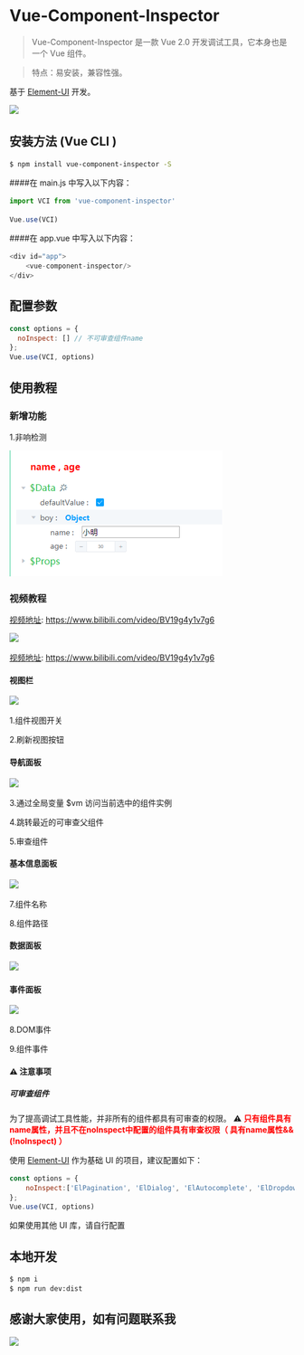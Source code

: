 # Vue-Component-Inspector

> Vue-Component-Inspector 是一款 Vue 2.0 开发调试工具，它本身也是一个 Vue 组件。

> 特点：易安装，兼容性强。


基于 [Element-UI](https://element.faas.ele.me/#/zh-CN/component/installation) 开发。

![](./assets/screenshot.jpg)


## 安装方法 (Vue CLI )

```bash
$ npm install vue-component-inspector -S
```


####在 main.js 中写入以下内容：
```js
import VCI from 'vue-component-inspector'
 
Vue.use(VCI)
```

####在 app.vue 中写入以下内容：
```js
<div id="app">
    <vue-component-inspector/>
</div>
```


## 配置参数
```js
const options = {
  noInspect: [] // 不可审查组件name
};
Vue.use(VCI, options)
```


## 使用教程

### 新增功能
1.非响检测

![](./assets/feixiangjiance.jpg)

    

### 视频教程
[视频地址](https://www.bilibili.com/video/BV19g4y1v7g6): https://www.bilibili.com/video/BV19g4y1v7g6

![](./assets/video.jpg)


[视频地址](https://www.bilibili.com/video/BV19g4y1v7g6): https://www.bilibili.com/video/BV19g4y1v7g6

#### 视图栏
![](./assets/viewBar.jpg)

1.组件视图开关

2.刷新视图按钮


#### 导航面板
![](./assets/nav.jpg)

3.通过全局变量 $vm 访问当前选中的组件实例 

4.跳转最近的可审查父组件

5.审查组件



#### 基本信息面板
![](./assets/base.jpg)

7.组件名称

8.组件路径



#### 数据面板
![](./assets/data.jpg)


#### 事件面板
![](./assets/event.jpg)

8.DOM事件

9.组件事件



#### ⚠️ 注意事项


##### 可审查组件 

为了提高调试工具性能，并非所有的组件都具有可审查的权限。 ⚠️<font color=red> **只有组件具有name属性，并且不在noInspect中配置的组件具有审查权限（ 具有name属性&&(!noInspect) ）** </font>

使用 [Element-UI](https://element.faas.ele.me/#/zh-CN/component/installation) 作为基础 UI 的项目，建议配置如下：
```js
const options = {
    noInspect:['ElPagination', 'ElDialog', 'ElAutocomplete', 'ElDropdown', 'ElDropdownMenu', 'ElDropdownItem', 'ElMenu', 'ElSubmenu', 'ElMenuItem', 'ElMenuItemGroup', 'ElInput', 'ElInputNumber', 'ElRadio', 'ElRadioGroup', 'ElRadioButton', 'ElCheckbox', 'ElCheckboxButton', 'ElCheckboxGroup', 'ElSwitch', 'ElSelect', 'ElOption', 'ElOptionGroup', 'ElButtonGroup', 'ElTable', 'ElTableColumn', 'ElDatePicker', 'ElTimeSelect', 'ElTimePicker', 'ElPopover', 'ElTooltip', 'ElBreadcrumb', 'ElBreadcrumbItem', 'ElForm', 'ElFormItem', 'ElTabs', 'ElTabPane', 'ElTag', 'ElTree', 'ElAlert', 'ElSlider', 'ElIcon', 'ElRow', 'ElCol', 'ElUpload', 'ElProgress', 'ElSpinner', 'ElBadge', 'ElCard', 'ElRate', 'ElSteps', 'ElStep', 'ElCarousel', 'ElScrollbar', 'ElCarouselItem', 'ElCollapse', 'ElCollapseItem', 'ElCascader', 'ElColorPicker', 'ElTransfer', 'ElContainer', 'ElHeader', 'ElAside', 'ElMain', 'ElFooter', 'ElTimeline', 'ElTimelineItem', 'ElLink', 'ElDivider', 'ElImage', 'ElCalendar', 'ElBacktop', 'ElPageHeader', 'ElCascaderPanel', 'ElAvatar', 'ElDrawer', 'ElPopconfirm', 'ElCollapseTransition', 'ElTreeNode', undefined, 'SvgIcon', 'SidebarItem','ElTableBody','ElTableHeader','ElSelectDropdown']
};
Vue.use(VCI, options)
```

如果使用其他 UI 库，请自行配置


## 本地开发
```bash
$ npm i
$ npm run dev:dist
```


## 感谢大家使用，如有问题联系我

![](./assets/erweima.jpg)




